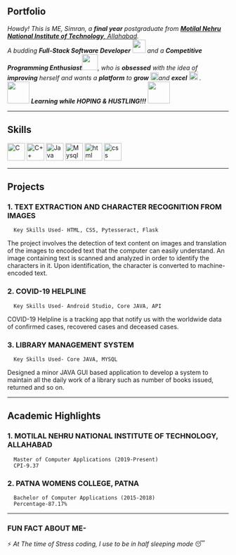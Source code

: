 ## Portfolio

<em>
    Howdy! This is ME, Simran, a <b>final year</b> postgraduate from <a href="https://www.acetamritsar.ac.in/"> <b>Motilal Nehru National Institute of Technology</b>, Allahabad</a>. <br>
  A budding <b>Full-Stack Software Developer</b> <img src="https://github.com/TheDudeThatCode/TheDudeThatCode/blob/master/Assets/Developer.gif" width="30px"> and a <b>Competitive Programming Enthusiast</b><img src="https://github.com/TheDudeThatCode/TheDudeThatCode/blob/master/Assets/Designer.gif" width="36px">, who is <b>obsessed</b>
    with the idea of <b>improving</b> herself and wants a <b>platform</b> to 
    <b>grow</b> <img src="https://github.com/TheDudeThatCode/TheDudeThatCode/blob/master/Assets/Rocket.gif" width="18px">and 
    <b>excel</b> <img src="https://github.com/TheDudeThatCode/TheDudeThatCode/blob/master/Assets/Medal.gif" width="20px">&nbsp.
  </em> 
  <br>
  <img src="https://media.giphy.com/media/VgCDAzcKvsR6OM0uWg/giphy.gif" width="50" /> <b><i>Learning while HOPING & HUSTLING!!!</i></b> <img src="https://media.giphy.com/media/7j2hfyeVcDtf2/giphy.gif" width="50" />

---

## Skills

<p align='left'>
   <img src="https://upload.wikimedia.org/wikipedia/commons/thumb/1/18/C_Programming_Language.svg/1200px-C_Programming_Language.svg.png" alt="C" width="auto" height="40"/>
  <img src="https://upload.wikimedia.org/wikipedia/commons/thumb/1/18/ISO_C%2B%2B_Logo.svg/1200px-ISO_C%2B%2B_Logo.svg.png" alt="C++" width="auto" height="40"/>
   <img src="https://upload.wikimedia.org/wikipedia/en/thumb/3/30/Java_programming_language_logo.svg/1200px-Java_programming_language_logo.svg.png" alt="Java" width="auto" height="40"/>
  <img src="https://upload.wikimedia.org/wikipedia/commons/thumb/b/b2/Database-mysql.svg/1448px-Database-mysql.svg.png" alt="Mysql" width="auto" height="40" />
  <img src="https://upload.wikimedia.org/wikipedia/commons/thumb/6/61/HTML5_logo_and_wordmark.svg/2048px-HTML5_logo_and_wordmark.svg.png" alt="html" width="40" height="40">
  <img src='https://upload.wikimedia.org/wikipedia/commons/thumb/d/d5/CSS3_logo_and_wordmark.svg/1200px-CSS3_logo_and_wordmark.svg.png' alt="css" width="40" height="40">
</p>

---

## Projects

### **1. TEXT EXTRACTION AND CHARACTER RECOGNITION FROM IMAGES**
      Key Skills Used- HTML, CSS, Pytesseract, Flask
      
The project involves the detection of text content on images and translation of the images to encoded text that the computer can easily understand. An image containing text is scanned and analyzed in order to identify the characters in it. Upon identification, the character is converted to machine-encoded text.


### **2. COVID-19 HELPLINE**
      Key Skills Used- Android Studio, Core JAVA, API  

COVID-19 Helpline is a tracking app that notify us with the worldwide data of confirmed cases, recovered cases and deceased cases.

### **3. LIBRARY MANAGEMENT SYSTEM**
      Key Skills Used- Core JAVA, MYSQL

Designed a minor JAVA GUI based application to develop a system to maintain all the daily work of a library such as number of books issued, returned and so on.


---

## Academic Highlights

### **1. MOTILAL NEHRU NATIONAL INSTITUTE OF TECHNOLOGY, ALLAHABAD**
      Master of Computer Applications (2019-Present)     
      CPI-9.37
   
### **2. PATNA WOMENS COLLEGE, PATNA**
      Bachelor of Computer Applications (2015-2018)     
      Percentage-87.17%

---

### FUN FACT ABOUT ME-
  
⚡ *At The time of Stress coding, I use to be in half sleeping mode* 😴
